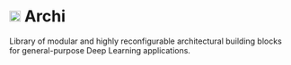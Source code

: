 #  <img src="https://github.com/Near32/Archi/raw/main/archi-stegosaurus.png" width="20"> Archi
Library of modular and highly reconfigurable architectural building blocks for general-purpose Deep Learning applications.

